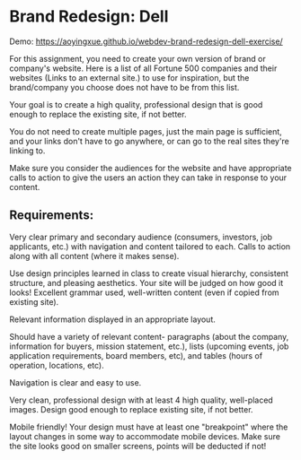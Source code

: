 # Brand Redesign: Dell
Demo: https://aoyingxue.github.io/webdev-brand-redesign-dell-exercise/

For this assignment, you need to create your own version of brand or company's website. Here is a list of all Fortune 500 companies and their websites (Links to an external site.) to use for inspiration, but the brand/company you choose does not have to be from this list. 

Your goal is to create a high quality, professional design that is good enough to replace the existing site, if not better.

You do not need to create multiple pages, just the main page is sufficient, and your links don't have to go anywhere, or can go to the real sites they're linking to.

Make sure you consider the audiences for the website and have appropriate calls to action to give the users an action they can take in response to your content.

## Requirements:

Very clear primary and secondary audience (consumers, investors, job applicants, etc.) with navigation and content tailored to each. Calls to action along with all content (where it makes sense).

Use design principles learned in class to create visual hierarchy, consistent structure, and pleasing aesthetics. Your site will be judged on how good it looks!
Excellent grammar used, well-written content (even if copied from existing site).

Relevant information displayed in an appropriate layout.

Should have a variety of relevant content- paragraphs (about the company, information for buyers, mission statement, etc.), lists (upcoming events, job application requirements, board members, etc), and tables (hours of operation, locations, etc).

Navigation is clear and easy to use.

Very clean, professional design with at least 4 high quality, well-placed images. Design good enough to replace existing site, if not better.

Mobile friendly! Your design must have at least one "breakpoint" where the layout changes in some way to accommodate mobile devices. Make sure the site looks good on smaller screens, points will be deducted if not!
